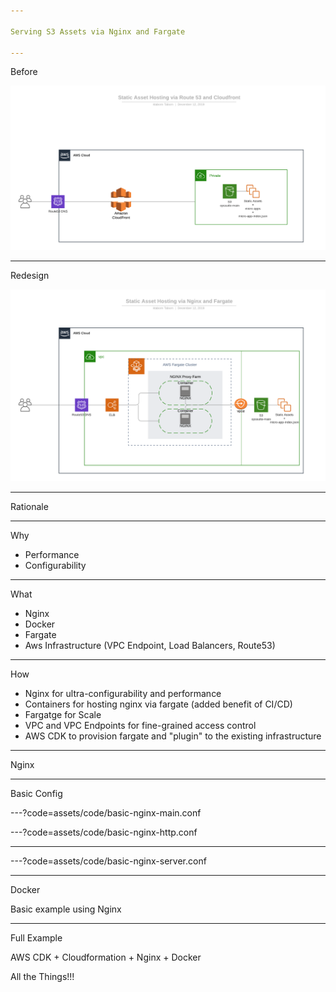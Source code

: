 ```yaml
--- 

Serving S3 Assets via Nginx and Fargate

---
```


Before

![Before](assets/images/arch-diagram-before.png)

---

Redesign

![Redesign](assets/images/arch-diagram.png)

---

Rationale

---

Why

- Performance
- Configurability

---

What

- Nginx
- Docker
- Fargate
- Aws Infrastructure (VPC Endpoint, Load Balancers, Route53)

---

How

- Nginx for ultra-configurability and performance
- Containers for hosting nginx via fargate (added benefit of CI/CD)
- Fargatge for Scale
- VPC and VPC Endpoints for fine-grained access control
- AWS CDK to provision fargate and "plugin" to the existing infrastructure

--- 

Nginx

---

Basic Config

---?code=assets/code/basic-nginx-main.conf

---?code=assets/code/basic-nginx-http.conf

---

---?code=assets/code/basic-nginx-server.conf

---

Docker

Basic example using Nginx

---

Full Example

AWS CDK + Cloudformation + Nginx + Docker

All the Things!!!